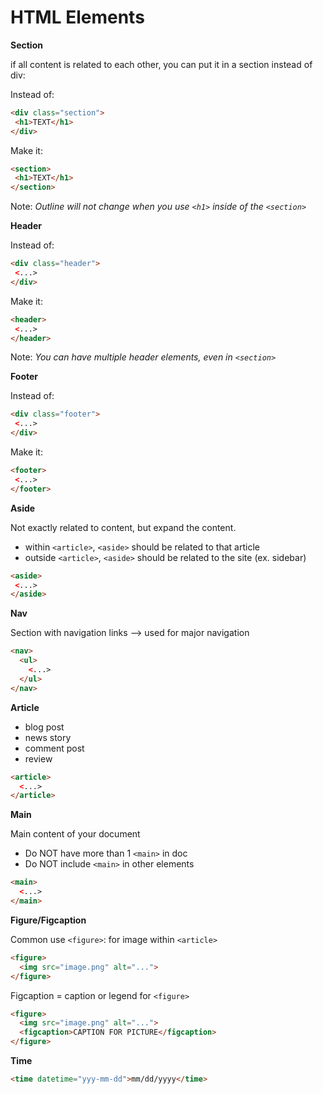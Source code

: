 # HTML Elements

**Section**

if all content is related to each other, you can put it in a section instead of div:

Instead of: 
```html
<div class="section">
 <h1>TEXT</h1>
</div>
```
Make it: 
```html
<section>
 <h1>TEXT</h1>
</section>
```
Note: _Outline will not change when you use `<h1>` inside of the `<section>`_


**Header**

Instead of: 
```html
<div class="header">
 <...>
</div>
```
Make it: 
```html
<header>
 <...>
</header>
```
Note: _You can have multiple header elements, even in `<section>`_

**Footer**

Instead of: 
```html
<div class="footer">
 <...>
</div>
```
Make it: 
```html
<footer>
 <...>
</footer>
```

**Aside**

Not exactly related to content, but expand the content. 
- within `<article>`, `<aside>` should be related to that article
- outside `<article>`, `<aside>` should be related to the site (ex. sidebar)

```html
<aside>
 <...>
</aside>
```

**Nav**

Section with navigation links --> used for major navigation

```html
<nav>
  <ul>
    <...>
  </ul>
</nav>
```

**Article** 

- blog post
- news story
- comment post
- review 

```html
<article>
  <...>
</article>
```


**Main**

Main content of your document

- Do NOT have more than 1 `<main>` in doc
- Do NOT include `<main>` in other elements

```html
<main>
  <...>
</main>
```


**Figure/Figcaption**

Common use `<figure>`: for image within `<article>`
```html
<figure>
  <img src="image.png" alt="...">
</figure>
```

Figcaption = caption or legend for `<figure>`

```html
<figure>
  <img src="image.png" alt="...">
  <figcaption>CAPTION FOR PICTURE</figcaption>
</figure>
```

**Time**


```html
<time datetime="yyy-mm-dd">mm/dd/yyyy</time>
```

